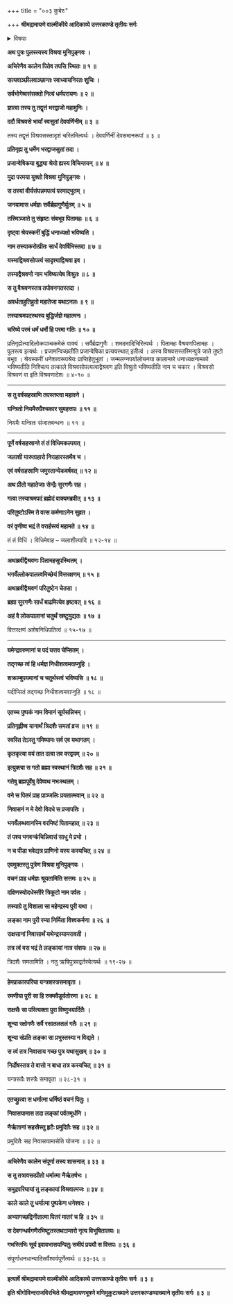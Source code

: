 +++
title = "००३ कुबेरः"

+++
**श्रीमद्रामायणे वाल्मीकीये आदिकाव्ये उत्तरकाण्डे तृतीयः सर्गः**

<details><summary>विषयाः</summary>

विश्रवसो मुनिवरात् कुबेरोत्पत्तिः ॥ १ ॥  
कुबेर-तपस्-तुष्टेन परमेष्ठिना  
तस्मै दिक्-पतित्वधन-पतित्व-वरदानम् ॥ २ ॥  
कुबेरेण स्व-पितृ-नियोगेन  
राक्षसाधिष्ठित-पूर्व-लङ्कायां  
स्वजनैः सहनिवासः ॥ ३ ॥
</details>

**अथ पुत्रः पुलस्त्यस्य विश्रवा मुनिपुङ्गवः ।**

**अचिरेणैव कालेन पितेव तपसि स्थितः ॥ १ ॥**

**सत्यवाञ्छीलवाञ्छान्तः स्वाध्यायनिरतः शुचिः ।**

**सर्वभोगेष्वसंसक्तो नित्यं धर्मपरायणः ॥ २ ॥**

**ज्ञात्वा तस्य तु तद्वृत्तं भरद्वाजो महामुनिः ।**

**ददौ विश्रवसे भार्यां स्वसुतां देववर्णिनीम् ॥ ३ ॥**

तस्य तद्वृत्तं विश्रवसस्तादृशं चरितमित्यर्थः । देववर्णिनीं देवसमानरूपां ॥ ३ ॥

**प्रतिगृह्य तु धर्मेण भरद्वाजसुतां तदा ।**

**प्रजान्वेषिकया बुद्ध्या श्रेयो ह्यस्य विचिन्तयन् ॥ ४ ॥**

**मुदा परमया युक्तो विश्रवा मुनिपुङ्गवः ।**

**स तस्यां वीर्यसंपन्नमपत्यं परमाद्भुतम् ।**

**जनयामास धर्मज्ञः सर्वैर्ब्रह्मगुणैर्युतम् ॥ ५ ॥**

**तस्मिञ्जाते तु संहृष्टः संबभूव पितामहः ॥ ६ ॥**

**दृष्ट्वा श्रेयस्करीं बुद्धिं धनाध्यक्षो भविष्यति ।**

**नाम तस्याकरोत्प्रीतः सार्धं देवर्षिभिस्तदा ॥ ७ ॥**

**यस्माद्विश्रवसोपत्यं सादृश्याद्विश्रवा इव ।**

**तस्माद्वैश्रवणो नाम भविष्यत्येष विश्रुतः ॥ ८ ॥**

**स तु वैश्रवणस्तत्र तपोवनगतस्तदा ।**

**अवर्धताहुतिहुतो महातेजा यथाऽनलः ॥ ९ ॥**

**तस्याश्रमपदस्थस्य बुद्धिर्जज्ञे महात्मनः ।**

**चरिष्ये परमं धर्मं धर्मो हि परमा गतिः ॥ १० ॥**

प्रतिगृह्येत्यादिलोकपञ्चकमेकं वाक्यं । सर्वैर्ब्रह्मगुणैः । शमदमादिभिरित्यर्थः । पितामहः वैश्रवणपितामहः । पुलस्त्य इत्यर्थः । प्रजामन्विच्छतीति प्रजान्वेषिका प्रत्ययस्थात् इतीत्वं । अस्य विश्रवसस्तस्मिन्पुत्रे जाते तुष्टो बभूव । श्रेयस्करीं धनेशत्वरूपश्रेयः प्राप्तिहेतुभूतां । जन्मलग्नपर्यालोचनया कालान्तरे धनाध्यक्षनामको भविष्यतीति निश्चित्य तत्काले विश्रवसोपत्यत्वाद्वैश्रवण इति विश्रुतो भविष्यतीति नाम च चकार । विश्रवसो विश्रवणं वा इति विश्रवणादेशः ॥ ४-१० ॥

****

**स तु वर्षसहस्राणि तपस्तप्त्वा महावने ।**

**यन्त्रितो नियमैरुग्रैश्चकार सुमहत्तपः ॥ ११ ॥**

नियमैः यन्त्रितः संजातबन्धनः ॥ ११ ॥

****

**पूर्णे वर्षसहस्रान्ते तं तं विधिमकल्पयत् ।**

**जलाशी मारुताहारो निराहारस्तथैव च ।**

**एवं वर्षसहस्राणि जमुस्तान्येकवर्षवत् ॥ १२ ॥**

**अथ प्रीतो महातेजाः सेन्द्रैः सुरगणैः सह ।**

**गत्वा तस्याश्रमपदं ब्रह्मेदं वाक्यमब्रवीत् ॥ १३ ॥**

**परितुष्टोऽस्मि ते वत्स कर्मणाऽनेन सुव्रत ।**

**वरं वृणीष्व भद्रं ते वरार्हस्त्वं महामते ॥ १४ ॥**

तं तं विधिं । विधिमेवाह – जलाशीत्यादि ॥ १२-१४ ॥

****

**अथाब्रवीद्वैश्रवणः पितामहसुपस्थितम् ।**

**भगवँल्लोकपालत्वमिच्छेयं वित्तरक्षणम् ॥ १५ ॥**

**अथाब्रवीद्वैश्रवणं परितुष्टेन चेतसा ।**

**ब्रह्मा सुरगणैः सार्धं बाढमित्येव हृष्टवत् ॥ १६ ॥**

**अहं वै लोकपालानां चतुर्थं स्रष्टुमुद्यतः ॥ १७ ॥**

वित्तरक्षणं अशेषनिधिपतित्वं ॥ १५-१७ ॥

****

**यमेन्द्रवरुणानां च पदं यत्तव चेप्सितम् ।**

**तद्गच्छ त्वं हि धर्मज्ञ निधीशत्वमवाप्नुहि ।**

**शक्राम्बुपयमानां च चतुर्थस्त्वं भविष्यसि ॥ १८ ॥**

यदीप्सितं तद्गच्छ निधीशत्वमवाप्नुहि ॥ १८ ॥

****

**एतच्च पुष्पकं नाम विमानं सूर्यसन्निभम् ।**

**प्रतिगृह्णीष्व यानार्थं त्रिदशैः समतां व्रज ॥ १९ ॥**

**स्वस्ति तेऽस्तु गमिष्यामः सर्व एव यथागतम् ।**

**कृतकृत्या वयं तात दत्वा तव वरद्वयम् ॥ २० ॥**

**इत्युक्त्वा स गतो ब्रह्मा स्वस्थानं त्रिदशैः सह ॥ २१ ॥**

**गतेषु ब्रह्मपूर्वेषु देवेष्वथ नभःस्थलम् ।**

**वने स पितरं प्राह प्राञ्जलिः प्रयतात्मवान् ॥ २२ ॥**

**निवासनं न मे देवो विदधे स प्रजापतिः ।**

**भगवँलब्धवानस्मि वरमिष्टं पितामहात् ॥ २३ ॥**

**तं पश्य भगवन्कंचिन्निवासं साधु मे प्रभो ।**

**न च पीडा भवेद्यत्र प्राणिनो यस्य कस्यचित् ॥ २४ ॥**

**एवमुक्तस्तु पुत्रेण विश्रवा मुनिपुङ्गवः ।**

**वचनं प्राह धर्मज्ञः श्रूयतामिति सत्तमः ॥ २५ ॥**

**दक्षिणस्योदधेस्तीरे त्रिकूटो नाम पर्वतः ।**

**तस्याग्रे तु विशाला सा महेन्द्रस्य पुरी यथा ।**

**लङ्का नाम पुरी रम्या निर्मिता विश्वकर्मणा ॥ २६ ॥**

**राक्षसानां निवासार्थं यथेन्द्रस्यामरावती ।**

**तत्र त्वं वस भद्रं ते लङ्कायां नात्र संशयः ॥ २७ ॥**

त्रिदशैः समतामिति । नतु ऋषिपुत्रवद्वर्तस्वेत्यर्थः ॥ १९-२७ ॥

****

**हेमप्राकारपरिघा यन्त्रशस्त्रसमावृता ।**

**रमणीया पुरी सा हि रुक्मवैडूर्यतोरणा ॥ २८ ॥**

**राक्षसैः सा परित्यक्ता पुरा विष्णुभयार्दितैः ।**

**शून्या रक्षोगणैः सर्वै रसातलतलं गतैः ॥ २९ ॥**

**शून्या संप्रति लङ्का सा प्रभुस्तस्या न विद्यते ।**

**स त्वं तत्र निवासाय गच्छ पुत्र यथासुखम् ॥ ३० ॥**

**निर्दोषस्तत्र ते वासो न बाधा तत्र कस्यचित् ॥ ३१ ॥**

यन्त्ररूपैः शस्त्रैः समावृता ॥ २८-३१ ॥

****

**एतच्छ्रुत्वा स धर्मात्मा धर्मिष्ठं वचनं पितुः ।**

**निवासयामास तदा लङ्कां पर्वतमूर्धनि ।**

**नैर्ऋतानां सहस्रैस्तु हृटैः प्रमुदितैः सह ॥ ३२ ॥**

प्रमुदितैः सह निवासयामासेति योजना ॥ ३२ ॥

****

**अचिरेणैव कालेन संपूर्णा तस्य शासनात् ॥ ३३ ॥**

**स तु तत्रावसत्प्रीतो धर्मात्मा नैर्ऋतर्षभः ।**

**समुद्रपरिघायां तु लङ्कायां विश्रवात्मजः ॥ ३४ ॥**

**काले काले तु धर्मात्मा पुष्पकेण धनेश्वरः ।**

**अभ्यागच्छद्विनीतात्मा पितरं मातरं च हि ॥ ३५ ॥**

**स देवगन्धर्वगणैरभिष्टुतस्तथाऽप्सरो नृत्य विभूषितालयः ॥**

**गभस्तिभिः सूर्य इवावभासयन्पितुः समीपं प्रययौ स वित्तपः ॥ ३६ ॥**

संपूर्णाधनधान्यादिसर्वैश्वर्यपूर्णेत्यर्थः ॥ ३३-३६ ॥

****

**इत्यार्षे श्रीमद्रामायणे वाल्मीकीये आदिकाव्ये उत्तरकाण्डे तृतीयः सर्गः ॥ ३ ॥**

**इति श्रीगोविन्दराजविरचिते श्रीमद्रामायणभूषणे मणिमुकुटाख्याने उत्तरकाण्डव्याख्याने तृतीयः सर्गः ॥ ३ ॥**
